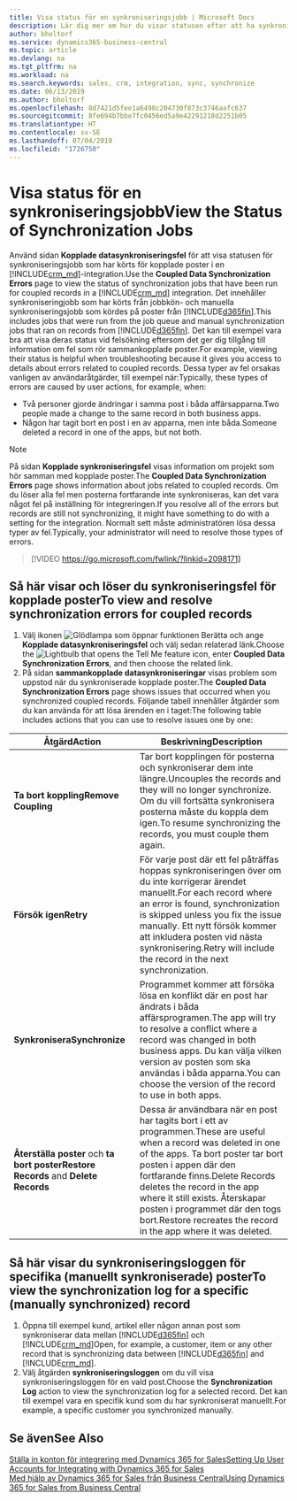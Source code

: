 ```yaml
---
title: Visa status för en synkroniseringsjobb | Microsoft Docs
description: Lär dig mer om hur du visar statusen efter att ha synkroniserat kopplade poster.
author: bholtorf
ms.service: dynamics365-business-central
ms.topic: article
ms.devlang: na
ms.tgt_pltfrm: na
ms.workload: na
ms.search.keywords: sales, crm, integration, sync, synchronize
ms.date: 06/13/2019
ms.author: bholtorf
ms.openlocfilehash: 8d7421d5fee1a6498c204730f873c3746aafc637
ms.sourcegitcommit: 8fe694b7bbe7fc0456ed5a9e42291218d2251b05
ms.translationtype: HT
ms.contentlocale: sv-SE
ms.lasthandoff: 07/04/2019
ms.locfileid: "1726750"
---
```

# <a name="view-the-status-of-synchronization-jobs"></a><span data-ttu-id="fcfc0-103">Visa status för en synkroniseringsjobb</span><span class="sxs-lookup"><span data-stu-id="fcfc0-103">View the Status of Synchronization Jobs</span></span>
<span data-ttu-id="fcfc0-104">Använd sidan **Kopplade datasynkroniseringsfel** för att visa statusen för synkroniseringsjobb som har körts för kopplade poster i en [!INCLUDE[crm_md](includes/crm_md.md)]-integration.</span><span class="sxs-lookup"><span data-stu-id="fcfc0-104">Use the **Coupled Data Synchronization Errors** page to view the status of synchronization jobs that have been run for coupled records in a [!INCLUDE[crm_md](includes/crm_md.md)] integration.</span></span> <span data-ttu-id="fcfc0-105">Det innehåller synkroniseringjobb som har körts från jobbkön- och manuella synkroniseringsjobb som kördes på poster från [!INCLUDE[d365fin](includes/d365fin_md.md)].</span><span class="sxs-lookup"><span data-stu-id="fcfc0-105">This includes jobs that were run from the job queue and manual synchronization jobs that ran on records from [!INCLUDE[d365fin](includes/d365fin_md.md)].</span></span> <span data-ttu-id="fcfc0-106">Det kan till exempel vara bra att visa deras status vid felsökning eftersom det ger dig tillgång till information om fel som rör sammankopplade poster.</span><span class="sxs-lookup"><span data-stu-id="fcfc0-106">For example, viewing their status is helpful when troubleshooting because it gives you access to details about errors related to coupled records.</span></span> <span data-ttu-id="fcfc0-107">Dessa typer av fel orsakas vanligen av användaråtgärder, till exempel när:</span><span class="sxs-lookup"><span data-stu-id="fcfc0-107">Typically, these types of errors are caused by user actions, for example, when:</span></span>  

* <span data-ttu-id="fcfc0-108">Två personer gjorde ändringar i samma post i båda affärsapparna.</span><span class="sxs-lookup"><span data-stu-id="fcfc0-108">Two people made a change to the same record in both business apps.</span></span>
* <span data-ttu-id="fcfc0-109">Någon har tagit bort en post i en av apparna, men inte båda.</span><span class="sxs-lookup"><span data-stu-id="fcfc0-109">Someone deleted a record in one of the apps, but not both.</span></span>

> [!Note]
> <span data-ttu-id="fcfc0-110">På sidan **Kopplade synkroniseringsfel** visas information om projekt som hör samman med kopplade poster.</span><span class="sxs-lookup"><span data-stu-id="fcfc0-110">The **Coupled Data Synchronization Errors** page shows information about jobs related to coupled records.</span></span> <span data-ttu-id="fcfc0-111">Om du löser alla fel men posterna fortfarande inte synkroniseras, kan det vara något fel på inställning för integreringen.</span><span class="sxs-lookup"><span data-stu-id="fcfc0-111">If you resolve all of the errors but records are still not synchronizing, it might have something to do with a setting for the integration.</span></span> <span data-ttu-id="fcfc0-112">Normalt sett måste administratören lösa dessa typer av fel.</span><span class="sxs-lookup"><span data-stu-id="fcfc0-112">Typically, your administrator will need to resolve those types of errors.</span></span>   

> [!VIDEO https://go.microsoft.com/fwlink/?linkid=2098171]

## <a name="to-view-and-resolve-synchronization-errors-for-coupled-records"></a><span data-ttu-id="fcfc0-113">Så här visar och löser du synkroniseringsfel för kopplade poster</span><span class="sxs-lookup"><span data-stu-id="fcfc0-113">To view and resolve synchronization errors for coupled records</span></span>
1. <span data-ttu-id="fcfc0-114">Välj ikonen ![Glödlampa som öppnar funktionen Berätta](media/ui-search/search_small.png "Berätta vad du vill göra") och ange **Kopplade datasynkroniseringsfel** och välj sedan relaterad länk.</span><span class="sxs-lookup"><span data-stu-id="fcfc0-114">Choose the ![Lightbulb that opens the Tell Me feature](media/ui-search/search_small.png "Tell me what you want to do") icon, enter **Coupled Data Synchronization Errors**, and then choose the related link.</span></span>
2. <span data-ttu-id="fcfc0-115">På sidan **sammankopplade datasynkroniseringar** visas problem som uppstod när du synkroniserade kopplade poster.</span><span class="sxs-lookup"><span data-stu-id="fcfc0-115">The **Coupled Data Synchronization Errors** page shows issues that occurred when you synchronized coupled records.</span></span> <span data-ttu-id="fcfc0-116">Följande tabell innehåller åtgärder som du kan använda för att lösa ärenden en i taget:</span><span class="sxs-lookup"><span data-stu-id="fcfc0-116">The following table includes actions that you can use to resolve issues one by one:</span></span>

|<span data-ttu-id="fcfc0-117">Åtgärd</span><span class="sxs-lookup"><span data-stu-id="fcfc0-117">Action</span></span>|<span data-ttu-id="fcfc0-118">Beskrivning</span><span class="sxs-lookup"><span data-stu-id="fcfc0-118">Description</span></span>|
|----|----|
|<span data-ttu-id="fcfc0-119">**Ta bort koppling**</span><span class="sxs-lookup"><span data-stu-id="fcfc0-119">**Remove Coupling**</span></span>|<span data-ttu-id="fcfc0-120">Tar bort kopplingen för posterna och synkroniserar dem inte längre.</span><span class="sxs-lookup"><span data-stu-id="fcfc0-120">Uncouples the records and they will no longer synchronize.</span></span> <span data-ttu-id="fcfc0-121">Om du vill fortsätta synkronisera posterna måste du koppla dem igen.</span><span class="sxs-lookup"><span data-stu-id="fcfc0-121">To resume synchronizing the records, you must couple them again.</span></span>|
|<span data-ttu-id="fcfc0-122">**Försök igen**</span><span class="sxs-lookup"><span data-stu-id="fcfc0-122">**Retry**</span></span>|<span data-ttu-id="fcfc0-123">För varje post där ett fel påträffas hoppas synkroniseringen över om du inte korrigerar ärendet manuellt.</span><span class="sxs-lookup"><span data-stu-id="fcfc0-123">For each record where an error is found, synchronization is skipped unless you fix the issue manually.</span></span> <span data-ttu-id="fcfc0-124">Ett nytt försök kommer att inkludera posten vid nästa synkronisering.</span><span class="sxs-lookup"><span data-stu-id="fcfc0-124">Retry will include the record in the next synchronization.</span></span>|
|<span data-ttu-id="fcfc0-125">**Synkronisera**</span><span class="sxs-lookup"><span data-stu-id="fcfc0-125">**Synchronize**</span></span>|<span data-ttu-id="fcfc0-126">Programmet kommer att försöka lösa en konflikt där en post har ändrats i båda affärsprogramen.</span><span class="sxs-lookup"><span data-stu-id="fcfc0-126">The app will try to resolve a conflict where a record was changed in both business apps.</span></span> <span data-ttu-id="fcfc0-127">Du kan välja vilken version av posten som ska användas i båda apparna.</span><span class="sxs-lookup"><span data-stu-id="fcfc0-127">You can choose the version of the record to use in both apps.</span></span>|
|<span data-ttu-id="fcfc0-128">**Återställa poster** och **ta bort poster**</span><span class="sxs-lookup"><span data-stu-id="fcfc0-128">**Restore Records** and **Delete Records**</span></span>|<span data-ttu-id="fcfc0-129">Dessa är användbara när en post har tagits bort i ett av programmen.</span><span class="sxs-lookup"><span data-stu-id="fcfc0-129">These are useful when a record was deleted in one of the apps.</span></span> <span data-ttu-id="fcfc0-130">Ta bort poster tar bort posten i appen där den fortfarande finns.</span><span class="sxs-lookup"><span data-stu-id="fcfc0-130">Delete Records deletes the record in the app where it still exists.</span></span> <span data-ttu-id="fcfc0-131">Återskapar posten i programmet där den togs bort.</span><span class="sxs-lookup"><span data-stu-id="fcfc0-131">Restore recreates the record in the app where it was deleted.</span></span>|

## <a name="to-view-the-synchronization-log-for-a-specific-manually-synchronized-record"></a><span data-ttu-id="fcfc0-132">Så här visar du synkroniseringsloggen för specifika (manuellt synkroniserade) poster</span><span class="sxs-lookup"><span data-stu-id="fcfc0-132">To view the synchronization log for a specific (manually synchronized) record</span></span>
1. <span data-ttu-id="fcfc0-133">Öppna till exempel kund, artikel eller någon annan post som synkroniserar data mellan [!INCLUDE[d365fin](includes/d365fin_md.md)] och [!INCLUDE[crm_md](includes/crm_md.md)]</span><span class="sxs-lookup"><span data-stu-id="fcfc0-133">Open, for example, a customer, item or any other record that is synchronizing data between [!INCLUDE[d365fin](includes/d365fin_md.md)] and [!INCLUDE[crm_md](includes/crm_md.md)].</span></span>
2. <span data-ttu-id="fcfc0-134">Välj åtgärden **synkroniseringsloggen** om du vill visa synkroniseringsloggen för en vald post.</span><span class="sxs-lookup"><span data-stu-id="fcfc0-134">Choose the **Synchronization Log** action to view the synchronization log for a selected record.</span></span> <span data-ttu-id="fcfc0-135">Det kan till exempel vara en specifik kund som du har synkroniserat manuellt.</span><span class="sxs-lookup"><span data-stu-id="fcfc0-135">For example, a specific customer you synchronized manually.</span></span>

## <a name="see-also"></a><span data-ttu-id="fcfc0-136">Se även</span><span class="sxs-lookup"><span data-stu-id="fcfc0-136">See Also</span></span>  
[<span data-ttu-id="fcfc0-137">Ställa in konton för integrering med Dynamics 365 for Sales</span><span class="sxs-lookup"><span data-stu-id="fcfc0-137">Setting Up User Accounts for Integrating with Dynamics 365 for Sales</span></span>](admin-setting-up-integration-with-dynamics-sales.md)  
[<span data-ttu-id="fcfc0-138">Med hjälp av Dynamics 365 for Sales från Business Central</span><span class="sxs-lookup"><span data-stu-id="fcfc0-138">Using Dynamics 365 for Sales from Business Central</span></span>](marketing-integrate-dynamicscrm.md)
